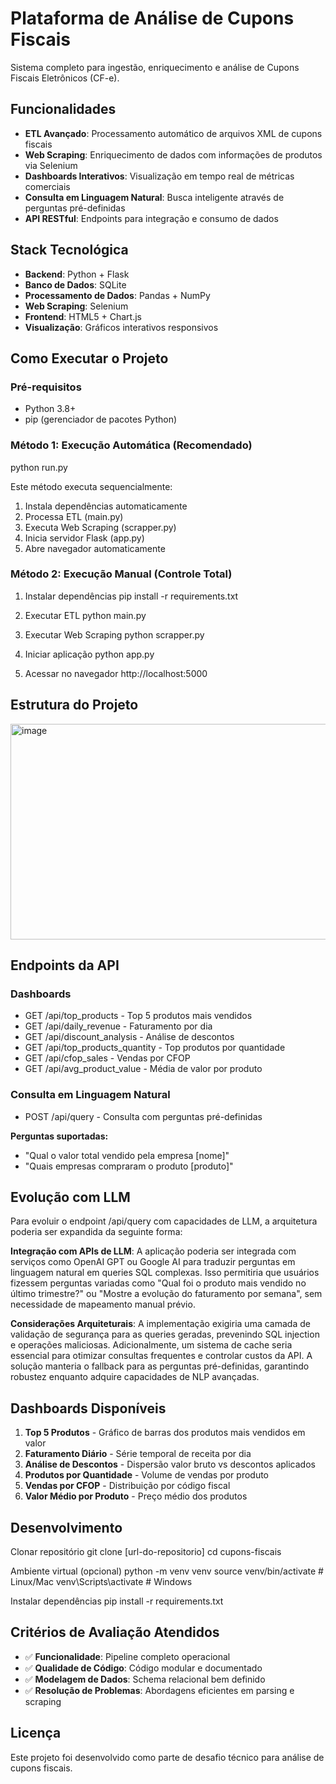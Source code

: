# Plataforma de Análise de Cupons Fiscais

Sistema completo para ingestão, enriquecimento e análise de Cupons Fiscais Eletrônicos (CF-e).

## Funcionalidades

- **ETL Avançado**: Processamento automático de arquivos XML de cupons fiscais
- **Web Scraping**: Enriquecimento de dados com informações de produtos via Selenium
- **Dashboards Interativos**: Visualização em tempo real de métricas comerciais
- **Consulta em Linguagem Natural**: Busca inteligente através de perguntas pré-definidas
- **API RESTful**: Endpoints para integração e consumo de dados

## Stack Tecnológica

- **Backend**: Python + Flask
- **Banco de Dados**: SQLite
- **Processamento de Dados**: Pandas + NumPy
- **Web Scraping**: Selenium
- **Frontend**: HTML5 + Chart.js
- **Visualização**: Gráficos interativos responsivos

## Como Executar o Projeto

### Pré-requisitos
- Python 3.8+
- pip (gerenciador de pacotes Python)

### Método 1: Execução Automática (Recomendado)
python run.py

Este método executa sequencialmente:
1. Instala dependências automaticamente
2. Processa ETL (main.py)
3. Executa Web Scraping (scrapper.py)
4. Inicia servidor Flask (app.py)
5. Abre navegador automaticamente

### Método 2: Execução Manual (Controle Total)
1. Instalar dependências
pip install -r requirements.txt

2. Executar ETL
python main.py

3. Executar Web Scraping
python scrapper.py

4. Iniciar aplicação
python app.py

5. Acessar no navegador
http://localhost:5000

## Estrutura do Projeto
<img width="749" height="345" alt="image" src="https://github.com/user-attachments/assets/a81ae249-b15e-471f-9521-b20c212fcca7" />

## Endpoints da API

### Dashboards
- GET /api/top_products - Top 5 produtos mais vendidos
- GET /api/daily_revenue - Faturamento por dia
- GET /api/discount_analysis - Análise de descontos
- GET /api/top_products_quantity - Top produtos por quantidade
- GET /api/cfop_sales - Vendas por CFOP
- GET /api/avg_product_value - Média de valor por produto

### Consulta em Linguagem Natural
- POST /api/query - Consulta com perguntas pré-definidas

**Perguntas suportadas:**
- "Qual o valor total vendido pela empresa [nome]"
- "Quais empresas compraram o produto [produto]"

## Evolução com LLM

Para evoluir o endpoint /api/query com capacidades de LLM, a arquitetura poderia ser expandida da seguinte forma:

**Integração com APIs de LLM**: A aplicação poderia ser integrada com serviços como OpenAI GPT ou Google AI para traduzir perguntas em linguagem natural em queries SQL complexas. Isso permitiria que usuários fizessem perguntas variadas como "Qual foi o produto mais vendido no último trimestre?" ou "Mostre a evolução do faturamento por semana", sem necessidade de mapeamento manual prévio.

**Considerações Arquiteturais**: A implementação exigiria uma camada de validação de segurança para as queries geradas, prevenindo SQL injection e operações maliciosas. Adicionalmente, um sistema de cache seria essencial para otimizar consultas frequentes e controlar custos da API. A solução manteria o fallback para as perguntas pré-definidas, garantindo robustez enquanto adquire capacidades de NLP avançadas.

## Dashboards Disponíveis

1. **Top 5 Produtos** - Gráfico de barras dos produtos mais vendidos em valor
3. **Faturamento Diário** - Série temporal de receita por dia
4. **Análise de Descontos** - Dispersão valor bruto vs descontos aplicados
5. **Produtos por Quantidade** - Volume de vendas por produto
6. **Vendas por CFOP** - Distribuição por código fiscal
7. **Valor Médio por Produto** - Preço médio dos produtos

## Desenvolvimento
Clonar repositório
git clone [url-do-repositorio]
cd cupons-fiscais

Ambiente virtual (opcional)
python -m venv venv
source venv/bin/activate # Linux/Mac
venv\Scripts\activate # Windows

Instalar dependências
pip install -r requirements.txt


## Critérios de Avaliação Atendidos

- ✅ **Funcionalidade**: Pipeline completo operacional
- ✅ **Qualidade de Código**: Código modular e documentado
- ✅ **Modelagem de Dados**: Schema relacional bem definido
- ✅ **Resolução de Problemas**: Abordagens eficientes em parsing e scraping

## Licença

Este projeto foi desenvolvido como parte de desafio técnico para análise de cupons fiscais.
